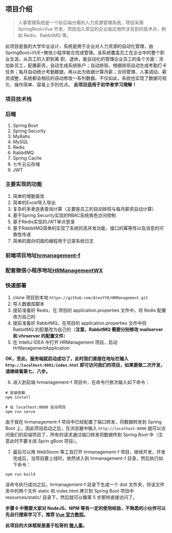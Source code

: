 ## 项目介绍
> 人事管理系统是一个前后端分离的人力资源管理系统，项目采用 SpringBoot+Vue 开发，项目加入常见的企业级应用所涉及到的技术点，例如 Redis、RabbitMQ 等。

此项目是我的大学毕业设计，系统是用于企业对人力资源的自动化管理，由SpringBoot+VUE+微信小程序联合完成管理。该系统覆盖员工在企业中的整个职业生涯，从员工的入职到离 职、退休，能自动化的管理企业员工的各个方面：添加新员工，配置薪资，自动生成系统账户；自动排班，根据排班自动生成考勤打卡任务；每月自动统计考勤数据，再以此为依据计算月薪；合同管理、人事调动、薪资调整，系统都会相应的自动修改一系列数据。不仅如此，系统也实现了数据可视化、操作简单、容易上手的优点。 
**此项目适用于初学者学习理解！**
### 项目技术栈
### 后端
1. Spring Boot
2. Spring Security
3. MyBatis
4. MySQL
5. Redis
6. RabbitMQ
7. Spring Cache
8. 七牛云云存储
9. JWT
### 主要实现的功能
1. 简单的增删查改
2. 简单的Excel导入导出
3. 复杂的多表连表查询计算（主要是员工的自动排班与每月薪资自动计算）
4. 基于Spring Security实现的RBAC系统角色访问控制
5. 基于Redis实现的JWT单点登录
6. 基于RabbitMQ简单的实现了系统的高并发功能、接口的幂等性以及消息的可靠性传递
7. 简单的面向切面的编程用于记录系统日志

### 前端项目地址[hrmanagement-f](https://github.com/AlexYY0/hrmanagement-f)
### 配套微信小程序地址[HRManagementWX](https://github.com/AlexYY0/HRManagementWX)

### 快速部署
1. clone 项目到本地 `https://github.com/AlexYY0/HRManagement.git`
2. 导入数据库脚本
3. 提前准备好 Redis，在 项目的 application.properties 文件中，将 Redis 配置改为自己的
4. 提前准备好 RabbitMQ，在项目的 application.properties 文件中将 RabbitMQ 的配置改为自己的（**注意，RabbitMQ 需要分别修改 mailserver 和 vhrserver 的配置文件**）
5. 在 IntelliJ IDEA 中打开 HRManagement 项目，启动 HrManagementApplication

**OK，至此，服务端就启动成功了，此时我们直接在地址栏输入 `http://localhost:8081/index.html` 即可访问我们的项目，如果要做二次开发，请继续看第七、八步。**

6. 进入到前端 hrmanagement-f 项目中，在命令行依次输入如下命令：

```
# 安装依赖
npm install

# 在 localhost:8080 启动项目
npm run serve
```

由于我在 hrmanagement-f 项目中已经配置了端口转发，将数据转发到 Spring Boot 上，因此项目启动之后，在浏览器中输入 `http://localhost:8080` 就可以访问我们的前端项目了，所有的请求通过端口转发将数据传到 Spring Boot 中（注意此时不要关闭 Sprin gBoot 项目）。

7. 最后可以用 WebStorm 等工具打开 hrmanagement-f 项目，继续开发，开发完成后，当项目要上线时，依然进入到 hrmanagement-f 目录，然后执行如下命令：

```
npm run build
```

该命令执行成功之后，hrmanagement-f 目录下生成一个 dist 文件夹，将该文件夹中的两个文件 static 和 index.html 拷贝到 Spring Boot 项目中 resources/static/ 目录下，然后就可以像第 5 步那样直接访问了。


**步骤 6 中需要大家对 NodeJS、NPM 等有一定的使用经验，不熟悉的小伙伴可以先自行搜索学习下，推荐 [Vue 官方教程](https://cn.vuejs.org/v2/guide/)。**

**此项目的大体框架是基于松哥的 [微人事](https://github.com/lenve/vhr)。**
